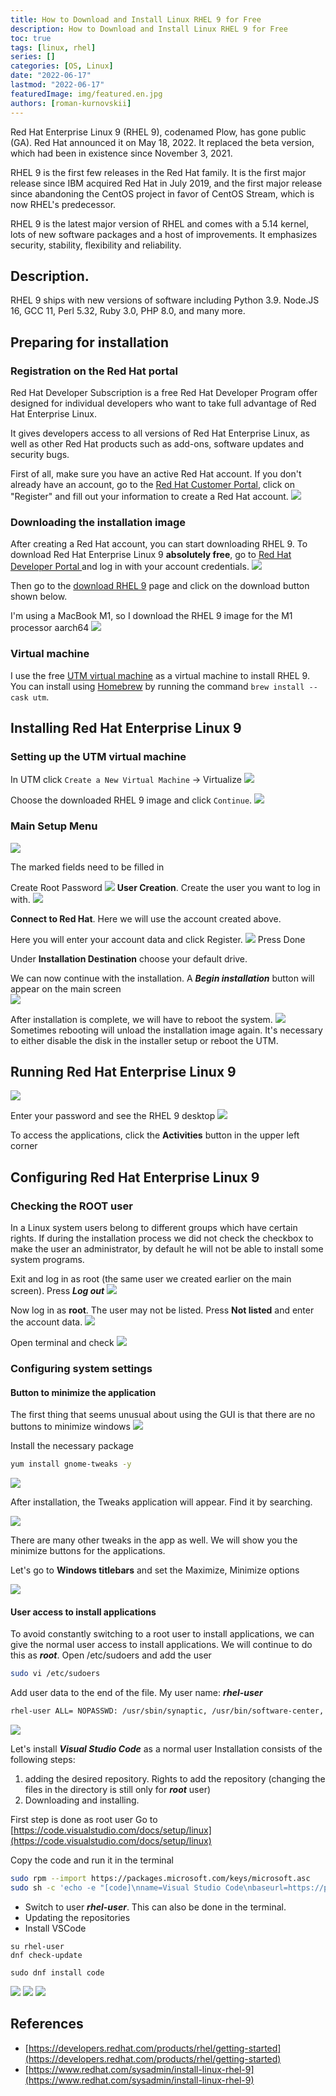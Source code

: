 ```yaml
---
title: How to Download and Install Linux RHEL 9 for Free
description: How to Download and Install Linux RHEL 9 for Free
toc: true
tags: [linux, rhel]
series: []
categories: [OS, Linux]
date: "2022-06-17"
lastmod: "2022-06-17"
featuredImage: img/featured.en.jpg
authors: [roman-kurnovskii]
---
```



Red Hat Enterprise Linux 9 (RHEL 9), codenamed Plow, has gone public (GA). Red Hat announced it on May 18, 2022. It replaced the beta version, which had been in existence since November 3, 2021.

RHEL 9 is the first few releases in the Red Hat family. It is the first major release since IBM acquired Red Hat in July 2019, and the first major release since abandoning the CentOS project in favor of CentOS Stream, which is now RHEL's predecessor.

RHEL 9 is the latest major version of RHEL and comes with a 5.14 kernel, lots of new software packages and a host of improvements. It emphasizes security, stability, flexibility and reliability.

## Description.
RHEL 9 ships with new versions of software including Python 3.9. Node.JS 16, GCC 11, Perl 5.32, Ruby 3.0, PHP 8.0, and many more.

## Preparing for installation

### Registration on the Red Hat portal

Red Hat Developer Subscription is a free Red Hat Developer Program offer designed for individual developers who want to take full advantage of Red Hat Enterprise Linux.

It gives developers access to all versions of Red Hat Enterprise Linux, as well as other Red Hat products such as add-ons, software updates and security bugs.

First of all, make sure you have an active Red Hat account. If you don't already have an account, go to the [Red Hat Customer Portal](https://access.redhat.com/), click on "Register" and fill out your information to create a Red Hat account.
![](img/01.png)

### Downloading the installation image
After creating a Red Hat account, you can start downloading RHEL 9. To download Red Hat Enterprise Linux 9 **absolutely free**, go to [Red Hat Developer Portal ](https://developers.redhat.com/products/rhel/overview) and log in with your account credentials.
![](img/01-01.png)

Then go to the [download RHEL 9](https://developers.redhat.com/products/rhel/download) page and click on the download button shown below.

I'm using a MacBook M1, so I download the RHEL 9 image for the M1 processor aarch64
![](img/01-02.png)

### Virtual machine
I use the free [UTM virtual machine](https://mac.getutm.app/) as a virtual machine to install RHEL 9. You can install using [Homebrew](https://romankurnovskii.com/posts/mac-setup-development/#homebrew) by running the command `brew install --cask utm`.

## Installing Red Hat Enterprise Linux 9

### Setting up the UTM virtual machine
In UTM click `Create a New Virtual Machine` -> Virtualize
![](img/02-02.png)

Choose the downloaded RHEL 9 image and click `Continue`.
![](img/02-01.png)


### Main Setup Menu
![](img/02.png)

The marked fields need to be filled in

Create Root Password
![](img/03.png)
**User Creation**. Create the user you want to log in with.
![](img/04.png)


**Connect to Red Hat**. Here we will use the account created above. 

Here you will enter your account data and click Register.
![](img/06.png)
Press Done

Under **Installation Destination** choose your default drive.

We can now continue with the installation. A ***Begin installation*** button will appear on the main screen  
![](img/05.png)

After installation is complete, we will have to reboot the system. 
![](img/02-03.png)
Sometimes rebooting will unload the installation image again. It's necessary to either disable the disk in the installer setup or reboot the UTM.


## Running Red Hat Enterprise Linux 9

![](img/07.png)

Enter your password and see the RHEL 9 desktop
![](img/07-01.png)

To access the applications, click the **Activities** button in the upper left corner

## Configuring Red Hat Enterprise Linux 9

### Checking the ROOT user
In a Linux system users belong to different groups which have certain rights. If during the installation process we did not check the checkbox to make the user an administrator, by default he will not be able to install some system programs. 

Exit and log in as root (the same user we created earlier on the main screen). Press ***Log out***
![](img/07-03.png)

Now log in as **root**. The user may not be listed. Press **Not listed** and enter the account data. 
![](img/07-04.png)

Open terminal and check
![](img/07-05.png)


### Configuring system settings

#### Button to minimize the application
The first thing that seems unusual about using the GUI is that there are no buttons to minimize windows
![](img/07-02.png)

Install the necessary package

```sh
yum install gnome-tweaks -y
```

![](img/07-06.png)

After installation, the Tweaks application will appear. Find it by searching.

![](img/07-07.png)

There are many other tweaks in the app as well. We will show you the minimize buttons for the applications.

Let's go to **Windows titlebars** and set the Maximize, Minimize options

![](img/07-08.png)

#### User access to install applications

To avoid constantly switching to a root user to install applications, we can give the normal user access to install applications.
We will continue to do this as ***root***.
Open /etc/sudoers and add the user

```sh
sudo vi /etc/sudoers
```

Add user data to the end of the file. My user name: ***rhel-user***

```sh
rhel-user ALL= NOPASSWD: /usr/sbin/synaptic, /usr/bin/software-center, /usr/bin/apt-get, /usr/bin/dnf
```

![](img/07-09.png)


Let's install ***Visual Studio Code*** as a normal user
Installation consists of the following steps:
1. adding the desired repository. Rights to add the repository (changing the files in the directory is still only for ***root*** user)
2. Downloading and installing.

First step is done as root user
Go to [https://code.visualstudio.com/docs/setup/linux](https://code.visualstudio.com/docs/setup/linux)

Copy the code and run it in the terminal

```sh
sudo rpm --import https://packages.microsoft.com/keys/microsoft.asc
sudo sh -c 'echo -e "[code]\nname=Visual Studio Code\nbaseurl=https://packages.microsoft.com/yumrepos/vscode\nenabled=1\ngpgcheck=1\ngpgkey=https://packages.microsoft.com/keys/microsoft.asc" > /etc/yum.repos.d/vscode.repo'
```

- Switch to user ***rhel-user***. This can also be done in the terminal.
- Updating the repositories
- Install VSCode

```
su rhel-user
dnf check-update

sudo dnf install code
```

![](img/07-10.png)
![](img/07-11.png)
![](img/07-12.png)


## References
- [https://developers.redhat.com/products/rhel/getting-started](https://developers.redhat.com/products/rhel/getting-started)
- [https://www.redhat.com/sysadmin/install-linux-rhel-9](https://www.redhat.com/sysadmin/install-linux-rhel-9)